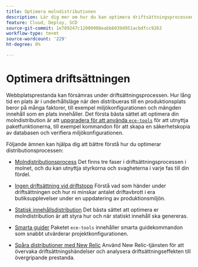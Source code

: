 ```yaml
---
title: Optimera molndistributionen
description: Lär dig mer om hur du kan optimera driftsättningsprocessen för Adobe Commerce i molninfrastrukturprojekt, inklusive att minska driftstopp, driftsättning av statiskt innehåll, scenariobaserad driftsättning och smarta guider.
feature: Cloud, Deploy, SCD
source-git-commit: 1e789247c12009908eabb6039d951acbdfcc9263
workflow-type: tm+mt
source-wordcount: '229'
ht-degree: 0%

---
```


# Optimera driftsättningen

Webbplatsprestanda kan försämras under driftsättningsprocessen. Hur lång tid en plats är i underhållsläge när den distribueras till en produktionsplats beror på många faktorer, till exempel miljökonfigurationen och mängden innehåll som en plats innehåller. Det första bästa sättet att optimera din molndistribution är att [uppgradera för att använda `ece-tools`](../dev-tools/install-package.md) för att utnyttja paketfunktionerna, till exempel kommandon för att skapa en säkerhetskopia av databasen och verifiera miljökonfigurationen.

Följande ämnen kan hjälpa dig att bättre förstå hur du optimerar distributionsprocessen:

- [Molndistributionsprocess](process.md)
Det finns tre faser i driftsättningsprocessen i molnet, och du kan utnyttja styrkorna och svagheterna i varje fas till din fördel.

- [Ingen driftsättning vid driftstopp](reduce-downtime.md)
Förstå vad som händer under driftsättningen och hur ni minskar antalet driftavbrott i era butiksupplevelser under en uppdatering av produktionsmiljön.

- [Statisk innehållsdistribution](static-content.md)
Det bästa sättet att optimera er molndistribution är att styra hur och när statiskt innehåll ska genereras.

- [Smarta guider](smart-wizards.md)
Paketet `ece-tools` innehåller smarta guidekommandon som snabbt utvärderar projektkonfigurationen.

- [Spåra distributioner med New Relic](../monitor/track-deployments.md)
Använd New Relic-tjänsten för att övervaka driftsättningshändelser och analysera driftsättningseffekten till övergripande prestanda.
